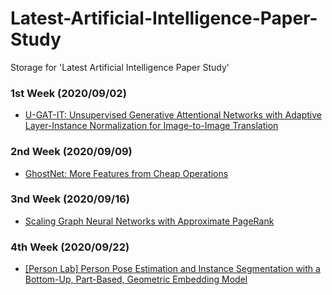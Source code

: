 # Latest-Artificial-Intelligence-Paper-Study
Storage for 'Latest Artificial Intelligence Paper Study'

### 1st Week (2020/09/02)
- [U-GAT-IT: Unsupervised Generative Attentional Networks with Adaptive Layer-Instance Normalization for Image-to-Image Translation](https://arxiv.org/abs/1907.10830)

### 2nd Week (2020/09/09)
- [GhostNet: More Features from Cheap Operations](https://arxiv.org/abs/1911.11907)

### 3nd Week (2020/09/16)
- [Scaling Graph Neural Networks with Approximate PageRank](https://arxiv.org/abs/2007.01570)

### 4th Week (2020/09/22)
- [[Person Lab] Person Pose Estimation and Instance Segmentation with a Bottom-Up, Part-Based, Geometric Embedding Model](https://arxiv.org/abs/1803.08225)
